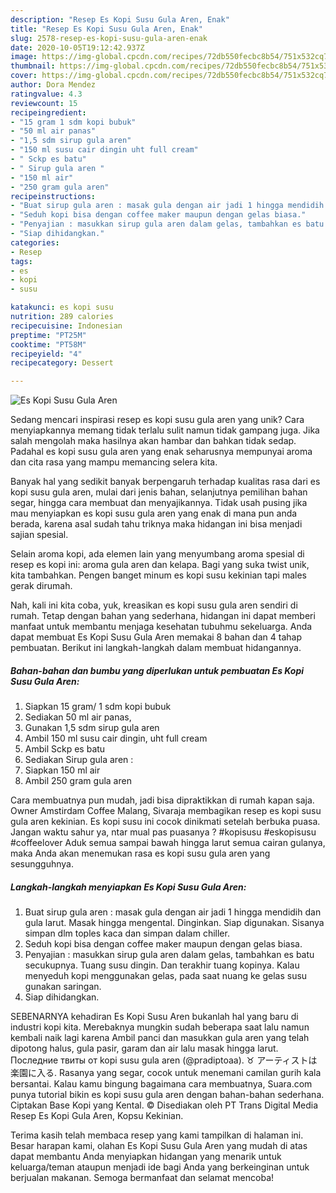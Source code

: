 ```yaml
---
description: "Resep Es Kopi Susu Gula Aren, Enak"
title: "Resep Es Kopi Susu Gula Aren, Enak"
slug: 2578-resep-es-kopi-susu-gula-aren-enak
date: 2020-10-05T19:12:42.937Z
image: https://img-global.cpcdn.com/recipes/72db550fecbc8b54/751x532cq70/es-kopi-susu-gula-aren-foto-resep-utama.jpg
thumbnail: https://img-global.cpcdn.com/recipes/72db550fecbc8b54/751x532cq70/es-kopi-susu-gula-aren-foto-resep-utama.jpg
cover: https://img-global.cpcdn.com/recipes/72db550fecbc8b54/751x532cq70/es-kopi-susu-gula-aren-foto-resep-utama.jpg
author: Dora Mendez
ratingvalue: 4.3
reviewcount: 15
recipeingredient:
- "15 gram 1 sdm kopi bubuk"
- "50 ml air panas"
- "1,5 sdm sirup gula aren"
- "150 ml susu cair dingin uht full cream"
- " Sckp es batu"
- " Sirup gula aren "
- "150 ml air"
- "250 gram gula aren"
recipeinstructions:
- "Buat sirup gula aren : masak gula dengan air jadi 1 hingga mendidih dan gula larut. Masak hingga mengental. Dinginkan. Siap digunakan. Sisanya simpan dlm toples kaca dan simpan dalam chiller."
- "Seduh kopi bisa dengan coffee maker maupun dengan gelas biasa."
- "Penyajian : masukkan sirup gula aren dalam gelas, tambahkan es batu secukupnya. Tuang susu dingin. Dan terakhir tuang kopinya. Kalau menyeduh kopi menggunakan gelas, pada saat nuang ke gelas susu gunakan saringan."
- "Siap dihidangkan."
categories:
- Resep
tags:
- es
- kopi
- susu

katakunci: es kopi susu 
nutrition: 289 calories
recipecuisine: Indonesian
preptime: "PT25M"
cooktime: "PT58M"
recipeyield: "4"
recipecategory: Dessert

---
```



![Es Kopi Susu Gula Aren](https://img-global.cpcdn.com/recipes/72db550fecbc8b54/751x532cq70/es-kopi-susu-gula-aren-foto-resep-utama.jpg)

Sedang mencari inspirasi resep es kopi susu gula aren yang unik? Cara menyiapkannya memang tidak terlalu sulit namun tidak gampang juga. Jika salah mengolah maka hasilnya akan hambar dan bahkan tidak sedap. Padahal es kopi susu gula aren yang enak seharusnya mempunyai aroma dan cita rasa yang mampu memancing selera kita.

Banyak hal yang sedikit banyak berpengaruh terhadap kualitas rasa dari es kopi susu gula aren, mulai dari jenis bahan, selanjutnya pemilihan bahan segar, hingga cara membuat dan menyajikannya. Tidak usah pusing jika mau menyiapkan es kopi susu gula aren yang enak di mana pun anda berada, karena asal sudah tahu triknya maka hidangan ini bisa menjadi sajian spesial.

Selain aroma kopi, ada elemen lain yang menyumbang aroma spesial di resep es kopi ini: aroma gula aren dan kelapa. Bagi yang suka twist unik, kita tambahkan. Pengen banget minum es kopi susu kekinian tapi males gerak dirumah.


Nah, kali ini kita coba, yuk, kreasikan es kopi susu gula aren sendiri di rumah. Tetap dengan bahan yang sederhana, hidangan ini dapat memberi manfaat untuk membantu menjaga kesehatan tubuhmu sekeluarga. Anda dapat membuat Es Kopi Susu Gula Aren memakai 8 bahan dan 4 tahap pembuatan. Berikut ini langkah-langkah dalam membuat hidangannya.

<!--inarticleads1-->

##### Bahan-bahan dan bumbu yang diperlukan untuk pembuatan Es Kopi Susu Gula Aren:

1. Siapkan 15 gram/ 1 sdm kopi bubuk
1. Sediakan 50 ml air panas,
1. Gunakan 1,5 sdm sirup gula aren
1. Ambil 150 ml susu cair dingin, uht full cream
1. Ambil  Sckp es batu
1. Sediakan  Sirup gula aren :
1. Siapkan 150 ml air
1. Ambil 250 gram gula aren


Cara membuatnya pun mudah, jadi bisa dipraktikkan di rumah kapan saja. Owner Amstirdam Coffee Malang, Sivaraja membagikan resep es kopi susu gula aren kekinian. Es kopi susu ini cocok dinikmati setelah berbuka puasa. Jangan waktu sahur ya, ntar mual pas puasanya ? #kopisusu #eskopisusu #coffeelover Aduk semua sampai bawah hingga larut semua cairan gulanya, maka Anda akan menemukan rasa es kopi susu gula aren yang sesungguhnya. 

<!--inarticleads2-->

##### Langkah-langkah menyiapkan Es Kopi Susu Gula Aren:

1. Buat sirup gula aren : masak gula dengan air jadi 1 hingga mendidih dan gula larut. Masak hingga mengental. Dinginkan. Siap digunakan. Sisanya simpan dlm toples kaca dan simpan dalam chiller.
1. Seduh kopi bisa dengan coffee maker maupun dengan gelas biasa.
1. Penyajian : masukkan sirup gula aren dalam gelas, tambahkan es batu secukupnya. Tuang susu dingin. Dan terakhir tuang kopinya. Kalau menyeduh kopi menggunakan gelas, pada saat nuang ke gelas susu gunakan saringan.
1. Siap dihidangkan.


SEBENARNYA kehadiran Es Kopi Susu Aren bukanlah hal yang baru di industri kopi kita. Merebaknya mungkin sudah beberapa saat lalu namun kembali naik lagi karena Ambil panci dan masukkan gula aren yang telah dipotong halus, gula pasir, garam dan air lalu masak hingga larut. Последние твиты от kopi susu gula aren (@pradiptoaa). ♉ アーティストは楽園に入る. Rasanya yang segar, cocok untuk menemani camilan gurih kala bersantai. Kalau kamu bingung bagaimana cara membuatnya, Suara.com punya tutorial bikin es kopi susu gula aren dengan bahan-bahan sederhana. Ciptakan Base Kopi yang Kental. © Disediakan oleh PT Trans Digital Media Resep Es Kopi Gula Aren, Kopsu Kekinian. 

Terima kasih telah membaca resep yang kami tampilkan di halaman ini. Besar harapan kami, olahan Es Kopi Susu Gula Aren yang mudah di atas dapat membantu Anda menyiapkan hidangan yang menarik untuk keluarga/teman ataupun menjadi ide bagi Anda yang berkeinginan untuk berjualan makanan. Semoga bermanfaat dan selamat mencoba!
